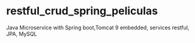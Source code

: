 # restful_crud_spring_peliculas
Java Microservice with Spring boot,Tomcat 9 embedded, services restful, JPA, MySQL
